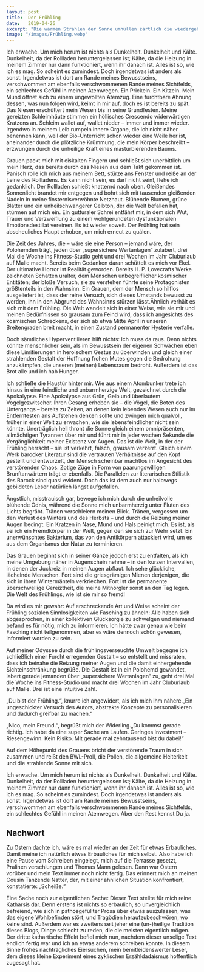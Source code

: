 ```yaml
---
layout: post
title:  Der Frühling
date:   2019-04-26
excerpt: "Die warmen Strahlen der Sonne umhüllen zärtlich die wiedergeborene Natur, ein Lächeln ziert die Gesichter der Menschen, erhabene Blütenreigen gehen hernieder und mir fliegt das Blech weg, wenn ich das zwölfte Mal in Folge niesen muss wegen den dreimal verfluchten Allergien! Und damit präsentiere ich stolz mein Stück Verzweiflungs-Prosa über die abartigste Ausgeburt, die die Natur neben Meerschweinchen zu bieten hat: Den Frühling."
image: "/images/Frühling.webp"
---
```


Ich erwache. Um mich herum ist nichts als Dunkelheit. Dunkelheit und Kälte. Dunkelheit, da der Rollladen heruntergelassen ist; Kälte, da die Heizung in meinem Zimmer nur dann funktioniert, wenn ihr danach ist. Alles ist so, wie ich es mag. So scheint es zumindest. Doch irgendetwas ist anders als sonst. Irgendetwas ist dort am Rande meines Bewusstseins, verschwommen am ebenfalls verschwommenen Rande meines Sichtfelds, ein schlechtes Gefühl in meinen Atemwegen. Ein Prickeln. Ein Kitzeln. Mein Mund öffnet sich zu einem ungewollten Atemzug. Eine furchtbare Ahnung dessen, was nun folgen wird, keimt in mir auf, doch es ist bereits zu spät. Das Niesen erschüttert mein Wesen bis in seine Grundfesten. Meine gereizten Schleimhäute stimmen ein höllisches Crescendo widerwärtigen Kratzens an. Schleim wallet auf, wallet nieder – immer und immer wieder. Irgendwo in meinem Leib rumpeln innere Organe, die ich nicht näher benennen kann, weil der Bio-Unterricht schon wieder eine Weile her ist, aneinander durch die plötzliche Krümmung, die mein Körper beschreibt – erzwungen durch die unheilige Kraft eines masturbierenden Baums.

Grauen packt mich mit eiskalten Fingern und schließt sich unerbittlich um mein Herz, das bereits durch das Niesen aus dem Takt gekommen ist. Panisch rolle ich mich aus meinem Bett, stürze ans Fenster und reiße an der Leine des Rollladens. Es kann nicht sein, es darf nicht sein!, flehe ich gedanklich. Der Rollladen schießt knatternd nach oben. Gleißendes Sonnenlicht brandet mir entgegen und bohrt sich mit tausenden gleißenden Nadeln in meine finsternisverwöhnte Netzhaut. Blühende Blumen, grüne Blätter und ein unheilschwangerer Gelbton, der die Welt befallen hat, stürmen auf mich ein. Ein gutturaler Schrei entfährt mir, in dem sich Wut, Trauer und Verzweiflung zu einem wohlgerundeten dysfunktionalen Emotionsdestillat vereinen. Es ist wieder soweit. Der Frühling hat sein abscheuliches Haupt erhoben, um mich erneut zu quälen.

Die Zeit des Jahres, die – wäre sie eine Person – jemand wäre, der Polohemden trägt, jeden über „supersichere Wertanlagen“ zulabert, drei Mal die Woche ins Fitness-Studio geht und drei Wochen im Jahr Cluburlaub auf Malle macht. Bereits beim Gedanken daran schüttelt es mich vor Ekel. Der ultimative Horror ist Realität geworden. Bereits H. P. Lovecrafts Werke zeichneten Schatten uralter, dem Menschen unbegreiflicher kosmischer Entitäten; der bloße Versuch, sie zu verstehen führte seine Protagonisten größtenteils in den Wahnsinn. Ein Grauen, dem der Mensch so hilflos ausgeliefert ist, dass der reine Versuch, sich dieses Umstands bewusst zu werden, ihn in den Abgrund des Wahnsinns stürzen lässt.Ähnlich verhält es sich mit dem Frühling. Die Welt wandelt sich in einer Weise, wie sie mir und meinen Bedürfnissen so grausam zum Feind wird, dass ich angesichts des kosmischen Schreckens, der sich ab etwa Mitte April in unseren Breitengraden breit macht, in einen Zustand permanenter Hysterie verfalle.

Doch sämtliches Hyperventilieren hilft nichts: Ich muss da raus. Denn nichts könnte menschlicher sein, als im Bewusstsein der eigenen Schwächen eben diese Limitierungen in heroischem Gestus zu überwinden und gleich einer strahlenden Gestalt der Hoffnung frohen Mutes gegen die Bedrohung anzukämpfen, die unseren (meinen) Lebensraum bedroht. Außerdem ist das Brot alle und ich hab Hunger.

Ich schließe die Haustür hinter mir. Wie aus einem Atombunker trete ich hinaus in eine feindliche und unbarmherzige Welt, gezeichnet durch die Apokalypse. Eine Apokalypse aus Grün, Gelb und überlautem Vogelgezwitscher. Ihren Gesang erheben sie – die Vögel, die Boten des Untergangs – bereits zu Zeiten, an denen kein lebendes Wesen auch nur im Entferntesten ans Aufstehen denken sollte und zwingen mich qualvoll, früher in einer Welt zu erwachen, wie sie lebensfeindlicher nicht sein könnte. Unerträglich hell thront die Sonne gleich einem omnipräsenten, allmächtigen Tyrannen über mir und führt mir in jeder wachen Sekunde die Vergänglichkeit meiner Existenz vor Augen. Das ist die Welt, in der der Frühling herrscht – sie ist verkehrt, falsch, grausam verzerrt. Gleich einem Werk barocker Literatur sind die vertrauten Verhältnisse auf den Kopf gestellt und entwurzelt, der Mensch scheinbar machtlos im Angesicht des verstörenden Chaos. Zotige Züge in Form von paarungswilligen Brunftanwärtern trägt er ebenfalls. Die Parallelen zur literarischen Stilistik des Barock sind quasi evident. Doch das ist dem auch nur halbwegs gebildeten Leser natürlich längst aufgefallen.

Ängstlich, misstrauisch gar, bewege ich mich durch die unheilvolle blühende Ödnis, während die Sonne mich unbarmherzig unter Fluten des Lichts begräbt. Tränen verschleiern meinen Blick. Tränen, vergossen um den Verlust des Winters und des Herbsts – und durch die Reizung meiner Augen bedingt. Ein Kratzen in Nase, Mund und Hals peinigt mich. Es ist, als sei ich ein Fremdkörper in der Welt, gegen den sie sich zur Wehr setzt. Ein unerwünschtes Bakterium, das von den Antikörpern attackiert wird, um es aus dem Organismus der Natur zu terminieren.

Das Grauen beginnt sich in seiner Gänze jedoch erst zu entfalten, als ich meine Umgebung näher in Augenschein nehme – in den kurzen Intervallen, in denen der Juckreiz in meinen Augen abflaut. Ich sehe glückliche, lächelnde Menschen. Fort sind die griesgrämigen Mienen derjenigen, die sich in ihren Wintermänteln verkriechen. Fort ist die permanente überschwellige Gereiztheit, die meine Mitnörgler sonst an den Tag legen. Die Welt des Frühlings, wie ist sie mir so fremd!

Da wird es mir gewahr: Auf erschreckende Art und Weise scheint der Frühling sozialen Sinnlosigkeiten wie Fasching zu ähneln: Alle haben sich abgesprochen, in einer kollektiven Glücksorgie zu schwelgen und niemand befand es für nötig, mich zu informieren. Ich hätte zwar genau wie beim Fasching nicht teilgenommen, aber es wäre dennoch schön gewesen, informiert worden zu sein.

Auf meiner Odyssee durch die frühlingsverseuchte Umwelt begegne ich schließlich einer Furcht erregenden Gestalt – so entstellt und missraten, dass ich beinahe die Reizung meiner Augen und die damit einhergehende Sichteinschränkung begrüße. Die Gestalt ist in ein Polohemd gewandet, labert gerade jemanden über „supersichere Wertanlagen“ zu, geht drei Mal die Woche ins Fitness-Studio und macht drei Wochen im Jahr Cluburlaub auf Malle. Drei ist eine intuitive Zahl.

„Du bist der Frühling.“, knurre ich angewidert, als ich mich ihm nähere.„Ein ungeschickter Versuch des Autors, abstrakte Konzepte zu personalisieren und dadurch greifbar zu machen.“

„Nico, mein Freund.“, begrüßt mich der Widerling.„Du kommst gerade richtig. Ich habe da eine super Sache am Laufen. Geringes Investment – Riesengewinn. Kein Risiko. Mit gerade mal zehntausend bist du dabei!“

Auf dem Höhepunkt des Grauens bricht der verstörende Traum in sich zusammen und reißt den BWL-Proll, die Pollen, die allgemeine Heiterkeit und die strahlende Sonne mit sich.

Ich erwache. Um mich herum ist nichts als Dunkelheit. Dunkelheit und Kälte. Dunkelheit, da der Rollladen heruntergelassen ist; Kälte, da die Heizung in meinem Zimmer nur dann funktioniert, wenn ihr danach ist. Alles ist so, wie ich es mag. So scheint es zumindest. Doch irgendetwas ist anders als sonst. Irgendetwas ist dort am Rande meines Bewusstseins, verschwommen am ebenfalls verschwommenen Rande meines Sichtfelds, ein schlechtes Gefühl in meinen Atemwegen. Aber den Rest kennst Du ja.

## Nachwort

Zu Ostern dachte ich, wäre es mal wieder an der Zeit für etwas Erbauliches. Damit meine ich natürlich etwas Erbauliches für mich selbst. Also habe ich eine Pause vom Schreiben eingelegt, mich auf die Terrasse gesetzt, Pralinen verschlungen und Thomas Mann gelesen. Dann war Ostern vorüber und mein Text immer noch nicht fertig. Das erinnert mich an meinen Cousin Tanzende Natter, der, mit einer ähnlichen Situation konfrontiert, konstatierte: „Scheiße.“

Eine Sache noch zur eigentlichen Sache: Dieser Text stellte für mich reine Katharsis dar. Denn erstens ist nichts so erbaulich, so unvergleichlich befreiend, wie sich in pathosgefüllter Prosa über etwas auszulassen, was das eigene Wohlbefinden stört, und Tragödien heraufzubeschwören, wo keine sind. Außerdem war es zweitens seit jeher eine (un-)heilige Tradition dieses Blogs, Dinge schlecht zu reden, die die meisten eigentlich mögen. Der dritte kathartische Effekt befiel mich nun, nachdem dieser unselige Text endlich fertig war und ich an etwas anderem schreiben konnte. In diesem Sinne frohes nachträgliches Eiersuchen, mein bemitleidenswerter Leser, dem dieses kleine Experiment eines zyklischen Erzähldadaismus hoffentlich zugesagt hat.
